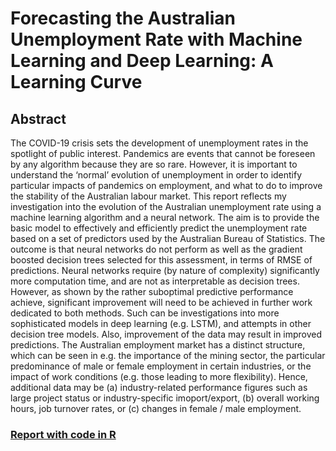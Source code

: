 # Forecasting the Australian Unemployment Rate with Machine Learning and Deep Learning: A Learning Curve

## Abstract
The COVID-19 crisis sets the development of unemployment rates in the spotlight of public interest. Pandemics are events that cannot be foreseen by any algorithm because they are so rare. However, it is important to understand the ‘normal’ evolution of unemployment in order to identify particular impacts of pandemics on employment, and what to do to improve the stability of the Australian labour market.
This report reflects my investigation into the evolution of the Australian unemployment rate using a machine learning algorithm and a neural network. The aim is to provide the basic model to effectively and efficiently predict the unemployment rate based on a set of predictors used by the Australian Bureau of Statistics.
The outcome is that neural networks do not perform as well as the gradient boosted decision trees selected for this assessment, in terms of RMSE of predictions. Neural networks require (by nature of complexity) significantly more computation time, and are not as interpretable as decision trees. However, as shown by the rather suboptimal predictive performance achieve, significant improvement will need to be achieved in further work dedicated to both methods. Such can be investigations into more sophisticated models in deep learning (e.g. LSTM), and attempts in other decision tree models. Also, improvement of the data may result in improved predictions.
The Australian employment market has a distinct structure, which can be seen in e.g. the importance of the mining sector, the particular predominance of male or female employment in certain industries, or the impact of work conditions (e.g. those leading to more flexibility). Hence, additional data may be (a) industry-related performance figures such as large project status or industry-specific imoport/export, (b) overall working hours, job turnover rates, or (c) changes in female / male employment.

### [Report with code in R](https://github.com/sachaschwab/R-LSTM-XBoost/blob/master/R%20code/A3_Sacha_Schwab_Markdown.Rmd)
